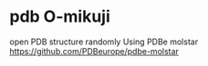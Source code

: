 # pdb O-mikuji
open PDB structure randomly
Using PDBe molstar
https://github.com/PDBeurope/pdbe-molstar
